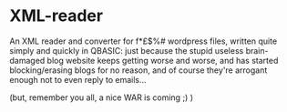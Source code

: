 # XML-reader
An XML reader and converter for f*£$%# wordpress files, written quite simply and quickly in QBASIC: just because the stupid useless brain-damaged blog website keeps getting worse and worse, and has started blocking/erasing blogs for no reason, and of course they're arrogant enough not to even reply to emails...

(but, remember you all, a nice WAR is coming ;) )
